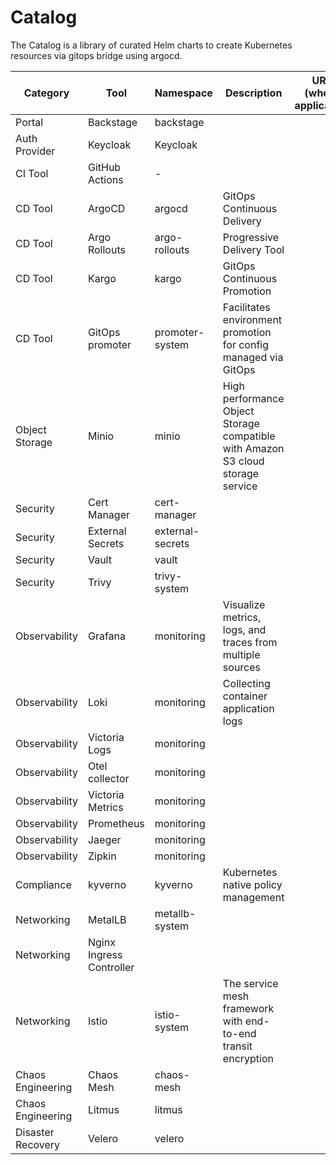 # Catalog

The Catalog is a library of curated Helm charts to create Kubernetes resources via gitops bridge using argocd.

| Category          | Tool                     | Namespace        | Description                                                                     | URL (where applicable) |
|-------------------|--------------------------|------------------|---------------------------------------------------------------------------------|------------------------|
| Portal            | Backstage                | backstage        |                                                                                 |                        |
| Auth Provider     | Keycloak                 | Keycloak         |                                                                                 |                        |
| CI Tool           | GitHub Actions           | -                |                                                                                 |                        |
| CD Tool           | ArgoCD                   | argocd           | GitOps Continuous Delivery                                                      |                        |
| CD Tool           | Argo Rollouts            | argo-rollouts    | Progressive Delivery Tool                                                       |                        |
| CD Tool           | Kargo                    | kargo            | GitOps Continuous Promotion                                                     |                        |
| CD Tool           | GitOps promoter          | promoter-system  | Facilitates environment promotion for config managed via GitOps                 |                        |
| Object Storage    | Minio                    | minio            | High performance Object Storage compatible with Amazon S3 cloud storage service |                        |
| Security          | Cert Manager             | cert-manager     |                                                                                 |                        |
| Security          | External Secrets         | external-secrets |                                                                                 |                        |
| Security          | Vault                    | vault            |                                                                                 |                        |
| Security          | Trivy                    | trivy-system     |                                                                                 |                        |
| Observability     | Grafana                  | monitoring       | Visualize metrics, logs, and traces from multiple sources                       |                        |
| Observability     | Loki                     | monitoring       | Collecting container application logs                                           |                        |
| Observability     | Victoria Logs            | monitoring       |                                                                                 |                        |
| Observability     | Otel collector           | monitoring       |                                                                                 |                        |
| Observability     | Victoria Metrics         | monitoring       |                                                                                 |                        |
| Observability     | Prometheus               | monitoring       |                                                                                 |                        |
| Observability     | Jaeger                   | monitoring       |                                                                                 |                        |
| Observability     | Zipkin                   | monitoring       |                                                                                 |                        |
| Compliance        | kyverno                  | kyverno          | Kubernetes native policy management                                             |                        |
| Networking        | MetalLB                  | metallb-system   |                                                                                 |                        |
| Networking        | Nginx Ingress Controller |                  |                                                                                 |                        |
| Networking        | Istio                    | istio-system     | The service mesh framework with end-to-end transit encryption                   |                        |
| Chaos Engineering | Chaos Mesh               | chaos-mesh       |                                                                                 |                        |
| Chaos Engineering | Litmus                   | litmus           |                                                                                 |                        |
| Disaster Recovery | Velero                   | velero           |                                                                                 |                        |
